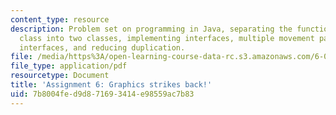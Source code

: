 ```yaml
---
content_type: resource
description: Problem set on programming in Java, separating the functionality of a
  class into two classes, implementing interfaces, multiple movement patterns, creating
  interfaces, and reducing duplication.
file: /media/https%3A/open-learning-course-data-rc.s3.amazonaws.com/6-092-introduction-to-programming-in-java-january-iap-2010/7b8004fed9d871693414e98559ac7b83_MIT6_092IAP10_assn06.pdf
file_type: application/pdf
resourcetype: Document
title: 'Assignment 6: Graphics strikes back!'
uid: 7b8004fe-d9d8-7169-3414-e98559ac7b83
---
```

